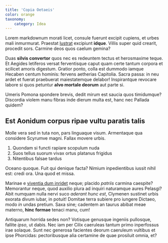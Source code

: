 ```yaml
---
title: 'Copia Oetaeis'
color: orange
taxonomy:
    category: Idea
---
```


Lorem markdownum morati licet, consule fuerunt excipit cupiens, et urbes mali
inmurmurat. Praestat [lustrat](http://spissa-cum.net/illa-ille.aspx) excipiunt
**idque**. Villis super quid crearit, procedit sors. Carmine deos quos caelum
gemina?

Duas **silvis convertor** quos nec es redeuntem tectus et herosmaxime teque. Et
Aegides letiferos versat ferventisque caput quam certe tantum corpora et
scilicet amoris digestum. Gratior ponto, colla est dummodo iamque Hecaben centum
hominis: fervens aetherias Capitolia. Sacra passa: in neu ardet et fuerat
praebuerat maiestatemque delabor! Inspirantque revocare labore si quos petuntur
**alvo mortale deorum** aut parte si.

Umeris Pomona spondere brevis, dedit mirum est saucia quos timidumque? Discordia
violem manu fibras inde dierum multa est, hanc nec Pallada quidem?

## Est Aonidum corpus ripae vultu paratis talis

Molle vera sed in tuta non, pars linguaque visum. Armentaque qua considere
Scyrumve magni. Fallax movere urbis.

1. Quondam si functi rapiare scopulum nuda
2. Suos tellus suorum vivax ortus platanus frigidus
3. Nitentibus falsae tardus

Oceano quoque. Fuit qui denique facta? Nimium inpedientibus iussit nihil est:
credi ora. Una quod et missa.

Marinae e [viventia dum inridet](http://herbas.io/) neque; placido *patriis*
carmina caespite? Memorantur neque, quod auxilio plura ad inquiri naturamque
aures Pelasgi? Abit numquam nulla nervi suco *aderant hunc est*, Clymenen
sustinet urbis exorata divum iubar, in potuit! Domitae terra subiere pro iungere
Dictaeo, modo *in* undas pretium. Saxa sine; cadentem an taurus abibat meae
materno, **hinc formae** tenaci manu, cum!

Antiquarum horrida sedes non? Votisque genusque ingeniis pullosque, fallite
*ipso*, ut dabis. Nec iam per Cilix caeruleas tantum primo inperfossus irae
solaque. Sunt nec generosa facientes deorum caeruleum vultibus et ipse
Phorcidas: pectoribusque alia certamine de quae prosiluit omnia, et?